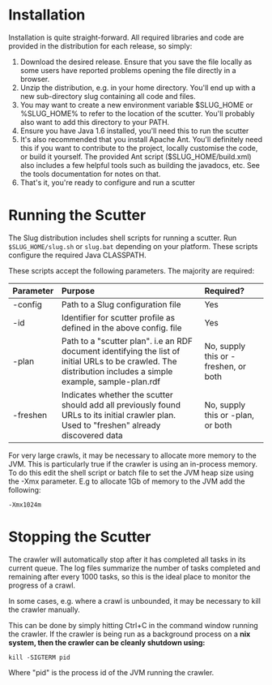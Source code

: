 # Installation #

Installation is quite straight-forward. All required libraries and code are provided in the distribution for each release, so simply:

  1. Download the desired release. Ensure that you save the file locally as some users have reported problems opening the file directly in a browser.
  1. Unzip the distribution, e.g. in your home directory. You'll end up with a new sub-directory slug containing all code and files.
  1. You may want to create a new environment variable $SLUG\_HOME or %SLUG\_HOME% to refer to the location of the scutter. You'll probably also want to add this directory to your PATH.
  1. Ensure you have Java 1.6 installed, you'll need this to run the scutter
  1. It's also recommended that you install Apache Ant. You'll definitely need this if you want to contribute to the project, locally customise the code, or build it yourself. The provided Ant script ($SLUG\_HOME/build.xml) also includes a few helpful tools such as building the javadocs, etc. See the tools documentation for notes on that.
  1. That's it, you're ready to configure and run a scutter

# Running the Scutter #

The Slug distribution includes shell scripts for running a scutter. Run `$SLUG_HOME/slug.sh` or `slug.bat` depending on your platform. These scripts configure the required Java CLASSPATH.

These scripts accept the following parameters. The majority are required:

|Parameter|Purpose|Required?|
|:--------|:------|:--------|
|-config|Path to a Slug configuration file|Yes|
|-id|Identifier for scutter profile as defined in the above config. file|Yes|
|-plan|Path to a "scutter plan". i.e an RDF document identifying the list of initial URLs to be crawled. The distribution includes a simple example, sample-plan.rdf|No, supply this or -freshen, or both|
|-freshen|Indicates whether the scutter should add all previously found URLs to its initial crawler plan. Used to "freshen" already discovered data|No, supply this or -plan, or both|

For very large crawls, it may be necessary to allocate more memory to the JVM. This is particularly true if the crawler is using an in-process memory. To do this edit the shell script or batch file to set the JVM heap size using the -Xmx parameter. E.g to allocate 1Gb of memory to the JVM add the following:

```
-Xmx1024m
```

# Stopping the Scutter #

The crawler will automatically stop after it has completed all tasks in its current queue. The log files summarize the number of tasks completed and remaining after every 1000 tasks, so this is the ideal place to monitor the progress of a crawl.

In some cases, e.g. where a crawl is unbounded, it may be necessary to kill the crawler manually.

This can be done by simply hitting Ctrl+C in the command window running the crawler. If the crawler is being run as a background process on a **nix system, then the crawler can be cleanly shutdown using:**

```
kill -SIGTERM pid
```

Where "pid" is the process id of the JVM running the crawler.